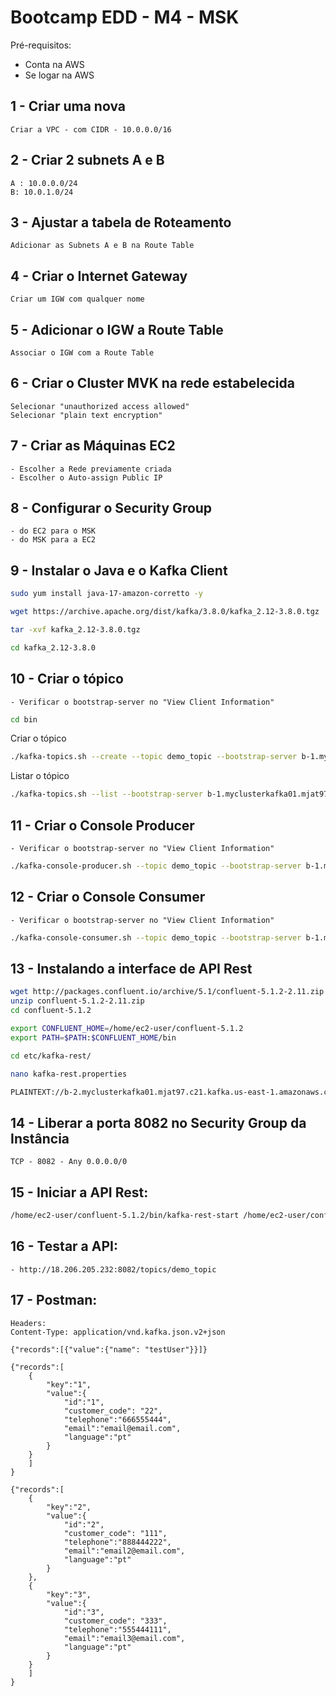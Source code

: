 # Bootcamp EDD - M4 - MSK

Pré-requisitos:

- Conta na AWS
- Se logar na AWS

## 1 - Criar uma nova 

    Criar a VPC - com CIDR - 10.0.0.0/16

## 2 - Criar 2 subnets A e B

    A : 10.0.0.0/24
    B: 10.0.1.0/24

## 3 - Ajustar a tabela de Roteamento

    Adicionar as Subnets A e B na Route Table

## 4 - Criar o Internet Gateway

    Criar um IGW com qualquer nome

## 5 - Adicionar o IGW a Route Table

    Associar o IGW com a Route Table

## 6 - Criar o Cluster MVK na rede estabelecida

    Selecionar "unauthorized access allowed"
    Selecionar "plain text encryption"

## 7 - Criar as Máquinas EC2

    - Escolher a Rede previamente criada
    - Escolher o Auto-assign Public IP

## 8 - Configurar o Security Group
    
    - do EC2 para o MSK
    - do MSK para a EC2

## 9 - Instalar o Java e o Kafka Client

```bash
sudo yum install java-17-amazon-corretto -y

wget https://archive.apache.org/dist/kafka/3.8.0/kafka_2.12-3.8.0.tgz

tar -xvf kafka_2.12-3.8.0.tgz

cd kafka_2.12-3.8.0
```

## 10 - Criar o tópico

    - Verificar o bootstrap-server no "View Client Information"

```bash
cd bin
```

Criar o tópico
```bash
./kafka-topics.sh --create --topic demo_topic --bootstrap-server b-1.myclusterkafka01.mjat97.c21.kafka.us-east-1.amazonaws.com:9092,b-3.myclusterkafka01.mjat97.c21.kafka.us-east-1.amazonaws.com:9092,b-2.myclusterkafka01.mjat97.c21.kafka.us-east-1.amazonaws.com:9092 --replication-factor 3 --partitions 1
```

Listar o tópico
```bash
./kafka-topics.sh --list --bootstrap-server b-1.myclusterkafka01.mjat97.c21.kafka.us-east-1.amazonaws.com:9092,b-3.myclusterkafka01.mjat97.c21.kafka.us-east-1.amazonaws.com:9092,b-2.myclusterkafka01.mjat97.c21.kafka.us-east-1.amazonaws.com:9092
```


## 11 - Criar o Console Producer

    - Verificar o bootstrap-server no "View Client Information"

```bash
./kafka-console-producer.sh --topic demo_topic --bootstrap-server b-1.myclusterkafka01.mjat97.c21.kafka.us-east-1.amazonaws.com:9092,b-3.myclusterkafka01.mjat97.c21.kafka.us-east-1.amazonaws.com:9092,b-2.myclusterkafka01.mjat97.c21.kafka.us-east-1.amazonaws.com:9092
```

## 12 - Criar o Console Consumer

    - Verificar o bootstrap-server no "View Client Information"

```bash
./kafka-console-consumer.sh --topic demo_topic --bootstrap-server b-1.myclusterkafka01.mjat97.c21.kafka.us-east-1.amazonaws.com:9092,b-3.myclusterkafka01.mjat97.c21.kafka.us-east-1.amazonaws.com:9092,b-2.myclusterkafka01.mjat97.c21.kafka.us-east-1.amazonaws.com:9092 --from-beginning
```

## 13 - Instalando a interface de API Rest

```bash
wget http://packages.confluent.io/archive/5.1/confluent-5.1.2-2.11.zip
unzip confluent-5.1.2-2.11.zip
cd confluent-5.1.2

export CONFLUENT_HOME=/home/ec2-user/confluent-5.1.2
export PATH=$PATH:$CONFLUENT_HOME/bin

cd etc/kafka-rest/

nano kafka-rest.properties

PLAINTEXT://b-2.myclusterkafka01.mjat97.c21.kafka.us-east-1.amazonaws.com:9092,PLAINTEXT://b-1.myclusterkafka01.mjat97.c21.kafka.us-east-1.amazonaws.com:9092,PLAINTEXT://b-3.myclusterkafka01.mjat97.c21.kafka.us-east-1.amazonaws.com:9092
```

## 14 - Liberar a porta 8082 no Security Group da Instância

    TCP - 8082 - Any 0.0.0.0/0

## 15 - Iniciar a API Rest:

```bash
/home/ec2-user/confluent-5.1.2/bin/kafka-rest-start /home/ec2-user/confluent-5.1.2/etc/kafka-rest/kafka-rest.properties
```

## 16 - Testar a API:

    - http://18.206.205.232:8082/topics/demo_topic

## 17 - Postman:

```
Headers:
Content-Type: application/vnd.kafka.json.v2+json
```

```
{"records":[{"value":{"name": "testUser"}}]}
```

```
{"records":[
    {
        "key":"1",
        "value":{
            "id":"1",
            "customer_code": "22",
            "telephone":"666555444",
            "email":"email@email.com",
            "language":"pt"
        }
    }
    ]
}
```

```
{"records":[
    {
        "key":"2",
        "value":{
            "id":"2",
            "customer_code": "111",
            "telephone":"888444222",
            "email":"email2@email.com",
            "language":"pt"
        }
    },
    {
        "key":"3",
        "value":{
            "id":"3",
            "customer_code": "333",
            "telephone":"555444111",
            "email":"email3@email.com",
            "language":"pt"
        }
    }
    ]
}
```
